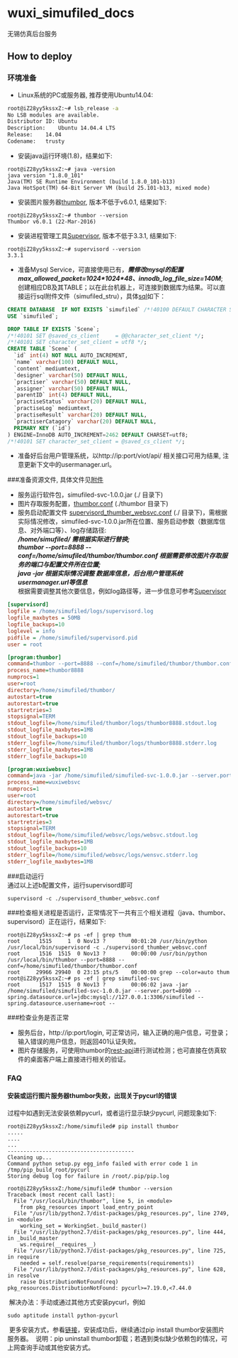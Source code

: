 # wuxi_simufiled_docs

无锡仿真后台服务 

## How to deploy

### 环境准备
 - Linux系统的PC或服务器, 推荐使用Ubuntu14.04:    
```Bash
root@iZ28yy5kssxZ:~# lsb_release -a 
No LSB modules are available.
Distributor ID:	Ubuntu
Description:	Ubuntu 14.04.4 LTS
Release:	14.04
Codename:	trusty
```
 - 安装java运行环境(1.8)，结果如下:    
```shell
root@iZ28yy5kssxZ:~# java -version
java version "1.8.0_101"
Java(TM) SE Runtime Environment (build 1.8.0_101-b13)
Java HotSpot(TM) 64-Bit Server VM (build 25.101-b13, mixed mode)
```
 - 安装图片服务器[thumbor](http://thumbor.readthedocs.io/en/latest/index.html), 版本不低于v6.0.1, 结果如下:    
```shell
root@iZ28yy5kssxZ:~# thumbor --version
Thumbor v6.0.1 (22-Mar-2016)
```     

 - 安装进程管理工具[Supervisor](http://www.supervisord.org), 版本不低于3.3.1, 结果如下:   
```shell
root@iZ28yy5kssxZ:~# supervisord --version
3.3.1
```
 - 准备Mysql Service，可直接使用已有，___需修改mysql的配置 max_allowed_packet=1024\*1024\*48、innodb_log_file_size=140M___; 创建相应DB及其TABLE；以在此台机器上，可连接到数据库为结果。可以直接运行sql附件文件（simufiled_stru），具体[sql](https://github.com/shlhs/wuxi_simufiled_docs/blob/master/sql_back/simufiled_stru.sql)如下：  
```sql
CREATE DATABASE  IF NOT EXISTS `simufiled` /*!40100 DEFAULT CHARACTER SET utf8 */;
USE `simufiled`;

DROP TABLE IF EXISTS `Scene`;
/*!40101 SET @saved_cs_client     = @@character_set_client */;
/*!40101 SET character_set_client = utf8 */;
CREATE TABLE `Scene` (
  `id` int(4) NOT NULL AUTO_INCREMENT,
  `name` varchar(100) DEFAULT NULL,
  `content` mediumtext,
  `designer` varchar(50) DEFAULT NULL,
  `practiser` varchar(50) DEFAULT NULL,
  `assigner` varchar(50) DEFAULT NULL,
  `parentID` int(4) DEFAULT NULL,
  `practiseStatus` varchar(20) DEFAULT NULL,
  `practiseLog` mediumtext,
  `practiseResult` varchar(20) DEFAULT NULL,
  `practiserCatagory` varchar(20) DEFAULT NULL,
  PRIMARY KEY (`id`)
) ENGINE=InnoDB AUTO_INCREMENT=2462 DEFAULT CHARSET=utf8;
/*!40101 SET character_set_client = @saved_cs_client */;

```
 - 准备好后台用户管理系统，以http://ip:port/viot/api/ 相关接口可用为结果, 注意更新下文中的usermanager.url。   
 
###准备资源文件, 具体文件见[附件](https://github.com/shlhs/wuxi_simufiled_docs/blob/master/deploy_config)
 - 服务运行软件包，simufiled-svc-1.0.0.jar (./ 目录下)
 - 图片存取服务配置，[thumbor.conf](https://github.com/shlhs/wuxi_simufiled_docs/blob/master/deploy_config/thumbor/thumbor.conf) (./thumbor 目录下)
 - 服务启动配置文件 [supervisord_thumber_websvc.conf](https://github.com/shlhs/wuxi_simufiled_docs/blob/master/deploy_config/supervisord_thumber_websvc.conf) (./ 目录下)，需根据实际情况修改，simufiled-svc-1.0.0.jar所在位置、服务启动参数（数据库信息、对外端口等）、log存储路径:     
  ***/home/simufiled/ 需根据实际进行替换;***      
  ***thumbor --port=8888 --conf=/home/simufiled/thumbor/thumbor.conf 根据需要修改图片存取服务的端口与配置文件所在位置;***                    
  ***java -jar 根据实际情况调整 数据库信息，后台用户管理系统usermanager.url等信息***          
  根据需要调整其他次要信息，例如log路径等，进一步信息可参考[Supervisor](http://www.supervisord.org)      
```ini
[supervisord]
logfile = /home/simufiled/logs/supervisord.log
logfile_maxbytes = 50MB
logfile_backups=10
loglevel = info
pidfile = /home/simufiled/supervisord.pid
user = root

[program:thumbor]
command=thumbor --port=8888 --conf=/home/simufiled/thumbor/thumbor.conf
process_name=thumbor8888
numprocs=1
user=root
directory=/home/simufiled/thumbor/
autostart=true
autorestart=true
startretries=3
stopsignal=TERM
stdout_logfile=/home/simufiled/thumbor/logs/thumbor8888.stdout.log
stdout_logfile_maxbytes=1MB
stdout_logfile_backups=10
stderr_logfile=/home/simufiled/thumbor/logs/thumbor8888.stderr.log
stderr_logfile_maxbytes=1MB
stderr_logfile_backups=10

[program:wuxiwebsvc]
command=java -jar /home/simufiled/simufiled-svc-1.0.0.jar --server.port=8090 --spring.datasource.url=jdbc:mysql://127.0.0.1:3306/simufiled --spring.datasource.username=root --spring.datasource.password=xxxx --usermanager.url=http://114.215.90.83:8082/viot/api/
process_name=wuxiwebsvc
numprocs=1
user=root
directory=/home/simufiled/websvc/
autostart=true
autorestart=true
startretries=3
stopsignal=TERM
stdout_logfile=/home/simufiled/websvc/logs/websvc.stdout.log
stdout_logfile_maxbytes=1MB
stdout_logfile_backups=10
stderr_logfile=/home/simufiled/websvc/logs/wensvc.stderr.log
stderr_logfile_maxbytes=1MB
```

###启动运行    
通过以上述b配置文件，运行supervisord即可     
```shell
supervisord -c ./supervisord_thumber_websvc.conf
```

###检查相关进程是否运行，正常情况下一共有三个相关进程（java、thumbor、supervisord）正在运行，结果如下:    
```shell
root@iZ28yy5kssxZ:~# ps -ef | grep thum
root      1515     1  0 Nov13 ?        00:01:20 /usr/bin/python /usr/local/bin/supervisord -c ./supervisord_thumber_websvc.conf
root      1516  1515  0 Nov13 ?        00:00:00 /usr/bin/python /usr/local/bin/thumbor --port=8888 --conf=/home/simufiled/thumbor/thumbor.conf
root     29966 29940  0 23:15 pts/5    00:00:00 grep --color=auto thum
root@iZ28yy5kssxZ:~# ps -ef | grep simufiled-svc
root      1517  1515  0 Nov13 ?        00:06:02 java -jar /home/simufiled/simufiled-svc-1.0.0.jar --server.port=8090 --spring.datasource.url=jdbc:mysql://127.0.0.1:3306/simufiled --spring.datasource.username=root --
```

###检查业务是否正常
 - 服务后台，http://ip:port/login, 可正常访问，输入正确的用户信息，可登录；输入错误的用户信息，则返回401认证失败。
 - 图片存储服务，可使用thumbor的[rest-api](http://thumbor.readthedocs.io/en/latest/how_to_upload_images.html)进行测试检测；也可直接在仿真软件的桌面客户端上直接进行相关的验证。
 
### FAQ
#### 安装或运行图片服务器thumbor失败，出现关于pycurl的错误
过程中如遇到无法安装依赖pycurl，或者运行显示缺少pycurl, 问题现象如下:
```shell
root@iZ28yy5kssxZ:/home/simufiled# pip install thumbor
.....
....
...
----------------------------------------
Cleaning up...
Command python setup.py egg_info failed with error code 1 in /tmp/pip_build_root/pycurl
Storing debug log for failure in /root/.pip/pip.log

root@iZ28yy5kssxZ:/home/simufiled# thumbor --version
Traceback (most recent call last):
  File "/usr/local/bin/thumbor", line 5, in <module>
    from pkg_resources import load_entry_point
  File "/usr/lib/python2.7/dist-packages/pkg_resources.py", line 2749, in <module>
    working_set = WorkingSet._build_master()
  File "/usr/lib/python2.7/dist-packages/pkg_resources.py", line 444, in _build_master
    ws.require(__requires__)
  File "/usr/lib/python2.7/dist-packages/pkg_resources.py", line 725, in require
    needed = self.resolve(parse_requirements(requirements))
  File "/usr/lib/python2.7/dist-packages/pkg_resources.py", line 628, in resolve
    raise DistributionNotFound(req)
pkg_resources.DistributionNotFound: pycurl>=7.19.0,<7.44.0
```
  解决办法：手动或通过其他方式安装pycurl，例如    
```shell
sudo aptitude install python-pycurl
```
  更多安装方式，参看[链接](http://stackoverflow.com/questions/507927/how-do-i-install-pycurl)，安装成功后，继续通过pip install thumbor安装图片服务器。
  说明：pip uninstall thumbor卸载；若遇到类似缺少依赖包的情况，可上网查询手动或其他安装方式。

